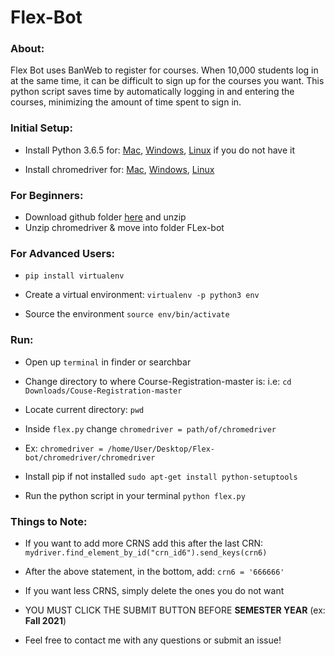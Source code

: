 # Flex-Bot

### About:
Flex Bot uses BanWeb to register for courses. When 10,000 students log in at the same time, it can be difficult to sign up for the courses you want. This python script saves time by automatically logging in and entering the courses, minimizing the amount of time spent to sign in. 

### Initial Setup:
* Install Python 3.6.5 for:
[Mac](https://www.python.org/ftp/python/3.6.5/python-3.6.5-macosx10.6.pkg), [Windows](https://www.python.org/ftp/python/3.6.5/python-3.6.5-amd64.exe), [Linux](https://www.python.org/ftp/python/3.6.5/Python-3.6.5.tar.xz)
if you do not have it

* Install chromedriver for:
[Mac](https://chromedriver.storage.googleapis.com/2.37/chromedriver_mac64.zip),
[Windows](https://chromedriver.storage.googleapis.com/2.37/chromedriver_win32.zip),
[Linux](https://chromedriver.storage.googleapis.com/2.37/chromedriver_linux64.zip)

### For Beginners:

* Download github folder [here](https://github.com/TAHASHAH12/flex-bot/archive/master.zip) and unzip
* Unzip chromedriver & move into folder FLex-bot

### For Advanced Users:

* `pip install virtualenv`

* Create a virtual environment:
`virtualenv -p python3 env`

* Source the environment
`source env/bin/activate`

### Run:
* Open up `terminal` in finder or searchbar

* Change directory to where Course-Registration-master is: i.e:
`cd Downloads/Couse-Registration-master`

* Locate current directory:
`pwd`

* Inside `flex.py` change `chromedriver = path/of/chromedriver`
* Ex: `chromedriver = /home/User/Desktop/Flex-bot/chromedriver/chromedriver`

* Install pip if not installed
`sudo apt-get install python-setuptools`


* Run the python script in your terminal
`python flex.py`

### Things to Note:

* If you want to add more CRNS add this after the last CRN: `mydriver.find_element_by_id("crn_id6").send_keys(crn6)`
* After the above statement, in the bottom, add:
`crn6 = '666666'`

* If you want less CRNS, simply delete the ones you do not want

* YOU MUST CLICK THE SUBMIT BUTTON BEFORE **SEMESTER YEAR** (ex: **Fall 2021**) 

* Feel free to contact me with any questions or submit an issue!
